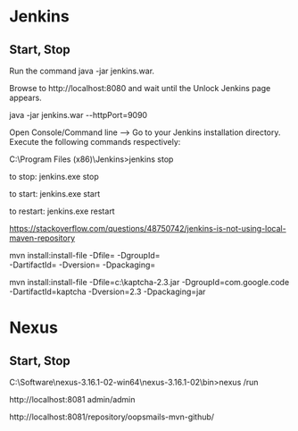 
# Jenkins

## Start, Stop

Run the command java -jar jenkins.war.

Browse to http://localhost:8080 and wait until the Unlock Jenkins page appears.

java -jar jenkins.war --httpPort=9090

Open Console/Command line --> Go to your Jenkins installation directory. Execute the following commands respectively:


C:\Program Files (x86)\Jenkins>jenkins stop

to stop:
jenkins.exe stop

to start:
jenkins.exe start

to restart:
jenkins.exe restart

https://stackoverflow.com/questions/48750742/jenkins-is-not-using-local-maven-repository


mvn install:install-file -Dfile=<path-to-file> -DgroupId=<group-id> \
    -DartifactId=<artifact-id> -Dversion=<version> -Dpackaging=<packaging>


mvn install:install-file -Dfile=c:\kaptcha-2.3.jar -DgroupId=com.google.code 
-DartifactId=kaptcha -Dversion=2.3 -Dpackaging=jar


# Nexus

## Start, Stop

C:\Software\nexus-3.16.1-02-win64\nexus-3.16.1-02\bin>nexus /run

http://localhost:8081
admin/admin

http://localhost:8081/repository/oopsmails-mvn-github/







